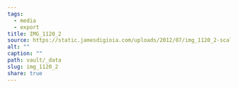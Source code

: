 ```yaml
---
tags:
  - media
  - export
title: IMG_1120_2
source: https://static.jamesdigioia.com/uploads/2012/07/img_1120_2-scaled.jpg
alt: ""
caption: ""
path: vault/_data
slug: img_1120_2
share: true
---
```

